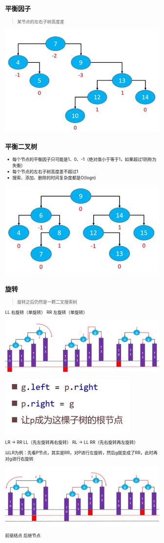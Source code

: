 ## 平衡因子

> 某节点的左右子树高度差

![img.png](../imgs/平衡因子.png)

## 平衡二叉树

* 每个节点的平衡因子只可能是1、0、-1（绝对值小于等于1，如果超过1则称为失衡）
* 每个节点的左右子树高度差不超过1
* 搜索、添加、删除的时间复杂度都是O(logn)

![img.png](img.png)

## 旋转

> 旋转之后仍然是一颗二叉搜索树

LL 右旋转（单旋转） RR 左旋转（单旋转）

![img_1.png](img_1.png)

![img_2.png](img_2.png)

LR -> RR LL（先左旋转再右旋转） RL -> LL RR（先右旋转再左旋转）

以LR为例：先看P节点，其实是RR，对P进行左旋转，然后g就变成了RR，此时再对g进行右旋转

![img_3.png](img_3.png)

前驱结点 后继节点